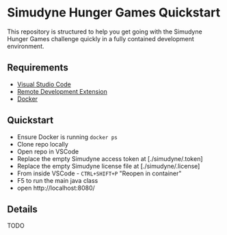 # Simudyne Hunger Games Quickstart

This repository is structured to help you get going with the Simudyne Hunger Games challenge quickly in a fully contained development environment.


## Requirements
- [Visual Studio Code](https://code.visualstudio.com/)
- [Remote Development Extension](https://marketplace.visualstudio.com/items?itemName=ms-vscode-remote.vscode-remote-extensionpack)
- [Docker](https://www.docker.com/)


## Quickstart
- Ensure Docker is running `docker ps`
- Clone repo locally
- Open repo in VSCode
- Replace the empty Simudyne access token at [./simudyne/.token]
- Replace the empty Simudyne license file at [./simudyne/.license]
- From inside VSCode - `CTRL+SHIFT+P` "Reopen in container"
- F5 to run the main java class
- open http://localhost:8080/


## Details
TODO